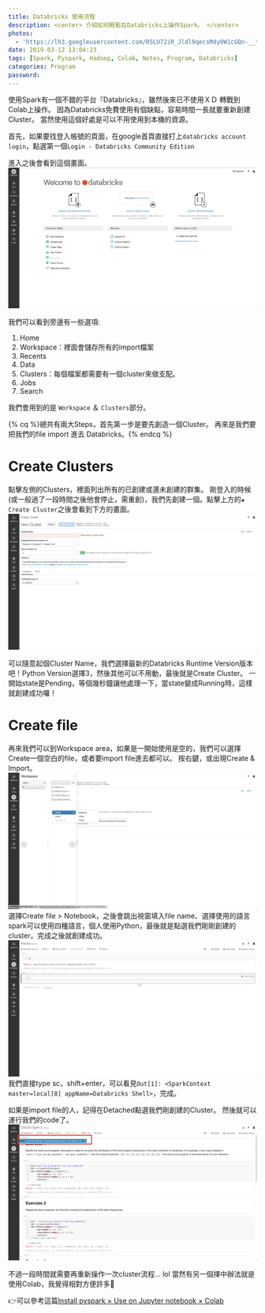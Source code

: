 ```yaml
---
title: Databricks 使用流程
description: <center> 介紹如何輕鬆在Databricks上操作Spark。 </center>
photos:
  - 'https://lh3.googleusercontent.com/R5LU72iR_Jldl9qecsMdy0W1cGQn-__taWMCuCiHCIiYSggrRmFD2uaWdBv06WdCH4OX-85IFzgN-JmfBtzaGqiBxrfhSJVWicxL_kEW95gQlDWhULtznDYVh0qpW-S-3fQvfFW1_Ncc5VDqontgbOWkkNE3vNs53t6zUFvNVPWkdA6r55-LqbhU5VR8qpS98b98MSAfI88b4sdFVjnxvtxJSVeBmUCfvaD0hni92fyEQT9QrKGUwYE006hE4mBSW4s4UwUJuIPGaqMY5KK7NKilQqk5Tqs6HtMMFMaVovMqYebjFb4VxCdE6NFhVqx5zPokSt81s2TWggQu2nNJCiA_jjBSU5pvcIrKyQo9MXrl1_mJsC3fVtp9oNE-ZEZ7MMnkUx6sT-sHhKPtZ6BnPKNz-DoaYIOF39QD6gswS2FsIml-raOvhZh2qaYAc9xyUSjymWt1IjIrTqEwQjG1RS4yOtUpYqmKS3x2870DoltgqHrGtTQF9TYPbBW3YpDGVGjFfeCXyH51O_2ua0E1G5C2p9-g4JIRBaKp6xhebXhdD5EvCkH-sm88mERT-sL6To57dpF5IYjVCBblcy_YHDHctV1kboxQeL6jdS3XlTUo7l6ghszlymUT3ACE801NjKQNKzdloZRmChn3Kk3CfB-251R90zQSqRa_ulRZSpvsbHhIE3IzJ5t3DNlD41k7GvvZU97uxvvzXgroLB1sr7MqaA=w2160-h1216-no'
date: 2019-03-12 13:04:23
tags: [Spark, Pyspark, Hadoop, Colab, Notes, Program, Databricks]
categories: Program
password:
---
```

使用Spark有一個不錯的平台『Databricks』，雖然後來已不使用ＸＤ 轉戰到Colab上操作。
因為Databricks免費使用有個缺點，容易時間一長就要重新創建Cluster。
當然使用這個好處是可以不用使用到本機的資源。

首先，如果要找登入帳號的頁面，在google首頁直接打上`databricks account login`，點選第一個`Login - Databricks Community Edition`

進入之後會看到這個畫面。
![databrick](/images/databricks_1.png)

我們可以看到旁邊有一些選項:
1. Home
2. Workspace：裡面會儲存所有的import檔案
3. Recents
4. Data
5. Clusters：每個檔案都需要有一個cluster來做支配。
6. Jobs
7. Search

我們會用到的是 `Workspace` ＆ `Clusters`部分。

{% cq %}總共有兩大Steps，首先第一步是要先創造一個Cluster。
再來是我們要把我們的file import 進去 Databricks。{% endcq %}

# Create Clusters 
點擊左側的Clusters，裡面列出所有的已創建或還未創建的群集。
剛登入的時候(或一般過了一段時間之後他會停止，需重創)，我們先創建一個。點擊上方的`✚ Create Cluster`之後會看到下方的畫面。
![databrick](/images/databricks_2.png)

可以隨意起個Cluster Name，我們選擇最新的Databricks Runtime Version版本吧！Python Version選擇3，然後其他可以不用動，最後就是Create Cluster。
一開始state是Pending，等個幾秒鐘讓他處理一下，當state變成Running時，這樣就創建成功囉！

# Create file
再來我們可以到Workspace area，如果是一開始使用是空的，我們可以選擇Create一個空白的file，或者要import file進去都可以。
按右鍵，或出現Create & Import。
![databrick](/images/databricks_3.png)
選擇Create file > Notebook，之後會跳出視窗填入file name、選擇使用的語言spark可以使用四種語言，個人使用Python，最後就是點選我們剛剛創建的cluster。完成之後就創建成功。
![databrick](/images/databricks_4.png)
我們直接type sc，shift+enter，可以看見`Out[1]: <SparkContext master=local[8] appName=Databricks Shell>`，完成。

如果是import file的人，記得在Detached點選我們剛創建的Cluster。
然後就可以運行我們的code了。
![databrick](/images/databricks_5.png)

不過一段時間就需要再重新操作一次cluster流程... lol
當然有另一個擇中辦法就是使用Colab，我覺得相對方便許多🤔

👉可以參考這篇[Install pyspark × Use on Jupyter notebook × Colab](https://chiehpower.com/2019/03/12/install-spark/)